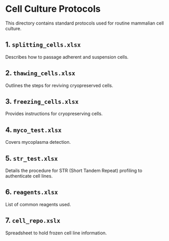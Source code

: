 # Cell Culture Protocols

This directory contains standard protocols used for routine mammalian cell culture. 

## 1. `splitting_cells.xlsx`
Describes how to passage adherent and suspension cells.

## 2. `thawing_cells.xlsx`
Outlines the steps for reviving cryopreserved cells.

## 3. `freezing_cells.xlsx`
Provides instructions for cryopreserving cells.

## 4. `myco_test.xlsx`
Covers mycoplasma detection.

## 5. `str_test.xlsx`
Details the procedure for STR (Short Tandem Repeat) profiling to authenticate cell lines.

## 6. `reagents.xlsx`
List of common reagents used.

## 7. `cell_repo.xslx`
Spreadsheet to hold frozen cell line information.
